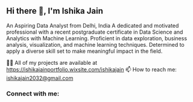 ## Hi there 👋, I'm Ishika Jain
An Aspiring Data Analyst from Delhi, India
A dedicated and motivated professional with a recent postgraduate certificate in Data Science and Analytics with Machine Learning. Proficient in data exploration, business analysis, visualization, and machine learning techniques. Determined to apply a diverse skill set to make meaningful impact in the field.

👨‍💻 All of my projects are available at https://ishikajainportfolio.wixsite.com/ishikajain
📫 How to reach me: ishikajain2032@gmail.com

### Connect with me:
<!--
**ishikajainn/ishikajainn** is a ✨ _special_ ✨ repository because its `README.md` (this file) appears on your GitHub profile.

Here are some ideas to get you started:

- 🔭 I’m currently working on ...
- 🌱 I’m currently learning ...
- 👯 I’m looking to collaborate on ...
- 🤔 I’m looking for help with ...
- 💬 Ask me about ...
- 📫 How to reach me:
- 😄 Pronouns: ...
- ⚡ Fun fact: ...
-->
